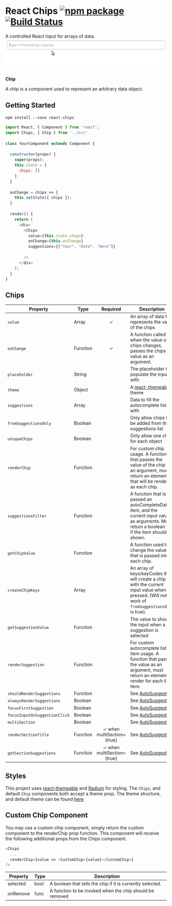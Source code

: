 # React Chips [![npm package](https://img.shields.io/npm/v/react-chips.svg?style=flat-square)](https://www.npmjs.org/package/react-chips) [![Build Status](https://travis-ci.org/gregchamberlain/react-chips.svg?branch=master)](https://travis-ci.org/gregchamberlain/react-chips)

A controlled React input for arrays of data.
![Example](assets/example.gif)

**Chip**

A chip is a component used to represent an arbitrary data object.


## Getting Started

```
npm install --save react-chips
```

```js
import React, { Component } from 'react';
import Chips, { Chip } from '../src'

class YourComponent extends Component {

  constructor(props) {
    super(props);
    this.state = {
      chips: []
    }
  }

  onChange = chips => {
    this.setState({ chips });
  }

  render() {
    return (
      <div>
        <Chips
          value={this.state.chips}
          onChange={this.onChange}
          suggestions={["Your", "Data", "Here"]}

        />
      </div>
    );
  }
}
```

## Chips

|Property|Type|Required|Description|
|--------|----|:-----:|-----------|
|`value`|Array|✓|An array of data that represents the value of the chips|
|`onChange`|Function|✓|A function called when the value of chips changes, passes the chips value as an argument.|
|`placeholder`|String||The placeholder to populate the input with|
|`theme`|Object||A [react-themeable](https://github.com/markdalgleish/react-themeable) theme|
|`suggestions`|Array||Data to fill the autocomplete list with|
|`fromSuggestionsOnly`|Boolean||Only allow chips to be added from the suggestions list|
|`uniqueChips`|Boolean||Only allow one chip for each object|
|`renderChip`|Function||For custom chip usage. A function that passes the value of the chip as an argument, must return an element that will be rendered as each chip.|
|`suggestionsFilter`|Function||A function that is passed an autoCompleteData item, and the current input value as arguments. Must return a boolean for if the item should be shown.|
|`getChipValue`|Function||A function used to change the value that is passed into each chip.|
|`createChipKeys`|Array||An array of keys/keyCodes that will create a chip with the current input value when pressed. (Will not work of `fromSuggestionsOnly` is true).|
|`getSuggestionValue`|Function||The value to show in the input when a suggestion is selected|
|`renderSuggestion`|Function||For custom autocomplete list item usage. A function that passes the value as an argument, must return an element to render for each list item.|
|`shouldRenderSuggestions`|Function||See [AutoSuggest](https://github.com/moroshko/react-autosuggest#shouldRenderSuggestionsProp)|
|`alwaysRenderSuggestions`|Boolean||See [AutoSuggest](https://github.com/moroshko/react-autosuggest#alwaysRenderSuggestionsProp)|
|`focusFirstSuggestion`|Boolean||See [AutoSuggest](https://github.com/moroshko/react-autosuggest#focusFirstSuggestionProp)|
|`focusInputOnSuggestionClick`|Boolean||See [AutoSuggest](https://github.com/moroshko/react-autosuggest#focusInputOnSuggestionClickProp)|
|`multiSection`|Boolean||See [AutoSuggest](https://github.com/moroshko/react-autosuggest#multiSectionProp)|
|`renderSectionTitle`|Function|✓ when multiSection={true}|See [AutoSuggest](https://github.com/moroshko/react-autosuggest#renderSectionTitleProp)|
|`getSectionSuggestions`|Function|✓ when multiSection={true}|See [AutoSuggest](https://github.com/moroshko/react-autosuggest#getSectionSuggestionsProp)|

## Styles

This project uses [react-themeable](https://github.com/markdalgleish/react-themeable) and  [Radium](http://stack.formidable.com/radium/) for styling. The `Chips`, and default `Chip` components both accept a theme prop. The theme structure, and default theme can be found [here](src/theme.js)

## Custom Chip Component
You may use a custom chip component, simply return the custom component to the renderChip prop function. This component will receive the following additional props from the Chips component.

```js
<Chips
  ...
  renderChip={value => <CustomChip>{value}</CustomChip>}
/>
```

|Property|Type|Description|
|--------|----|-----------|
|selected|bool|A boolean that tells the chip if it is currently selected.|
|onRemove|func|A function to be invoked when the chip should be removed|